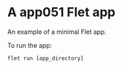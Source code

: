 # A app051 Flet app

An example of a minimal Flet app.

To run the app:

```
flet run [app_directory]
```